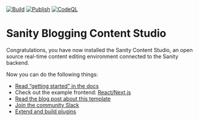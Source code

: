 [![Build](https://github.com/FDMediagroep/bnr-branded-studio/actions/workflows/build.yml/badge.svg)](https://github.com/FDMediagroep/bnr-branded-studio/actions/workflows/build.yml)
[![Publish](https://github.com/FDMediagroep/bnr-branded-studio/actions/workflows/publish.yml/badge.svg)](https://github.com/FDMediagroep/bnr-branded-studio/actions/workflows/publish.yml)
[![CodeQL](https://github.com/FDMediagroep/bnr-branded-studio/actions/workflows/codeql-analysis.yml/badge.svg)](https://github.com/FDMediagroep/bnr-branded-studio/actions/workflows/codeql-analysis.yml)

# Sanity Blogging Content Studio

Congratulations, you have now installed the Sanity Content Studio, an open source real-time content editing environment connected to the Sanity backend.

Now you can do the following things:

-   [Read “getting started” in the docs](https://www.sanity.io/docs/introduction/getting-started?utm_source=readme)
-   Check out the example frontend: [React/Next.js](https://github.com/sanity-io/tutorial-sanity-blog-react-next)
-   [Read the blog post about this template](https://www.sanity.io/blog/build-your-own-blog-with-sanity-and-next-js?utm_source=readme)
-   [Join the community Slack](https://slack.sanity.io/?utm_source=readme)
-   [Extend and build plugins](https://www.sanity.io/docs/content-studio/extending?utm_source=readme)
